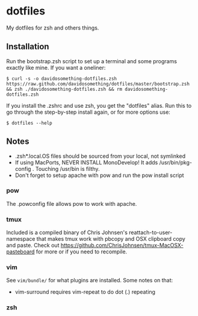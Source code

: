 dotfiles
========

My dotfiles for zsh and others things.

Installation
------------

Run the bootstrap.zsh script to set up a terminal and some programs exactly like mine.
If you want a oneliner:

```
$ curl -s -o davidosomething-dotfiles.zsh https://raw.github.com/davidosomething/dotfiles/master/bootstrap.zsh && zsh ./davidosomething-dotfiles.zsh && rm davidosomething-dotfiles.zsh
```

If you install the .zshrc and use zsh, you get the "dotfiles" alias. Run this to go through the step-by-step install again, or for more options use:

```
$ dotfiles --help
```

Notes
-----

* .zsh*.local.OS files should be sourced from your local, not symlinked
* If using MacPorts, NEVER INSTALL MonoDevelop! It adds /usr/bin/pkg-config .
Touching /usr/bin is filthy.
* Don't forget to setup apache with pow and run the pow install script

### pow

The .powconfig file allows pow to work with apache.

### tmux

Included is a compiled binary of Chris Johnsen's reattach-to-user-namespace
that makes tmux work with pbcopy and OSX clipboard copy and paste.
Check out https://github.com/ChrisJohnsen/tmux-MacOSX-pasteboard for more or
if you need to recompile.


### vim

See `vim/bundle/` for what plugins are installed. Some notes on that:

* vim-surround requires vim-repeat to do dot (.) repeating

### zsh
